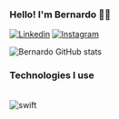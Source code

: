 ### Hello! I'm Bernardo 👋🏻

[![Linkedin](https://img.shields.io/badge/LinkedIn-0077B5?style=for-the-badge&logo=linkedin&logoColor=white)](https://www.linkedin.com/in/bernardo-santos-140495213/)
[![Instagram](https://img.shields.io/badge/Instagram-E4405F?style=for-the-badge&logo=instagram&logoColor=white)](https://www.instagram.com/bernardo_smm?igshid=YzVkODRmOTdmMw==)

![Bernardo GitHub stats](https://github-readme-stats.vercel.app/api?username=bernardosmm&show_icons=true&theme=radical)

### Technologies I use 
<div style="display: inline_block"><br>
    <img align="center" alt="swift" src="https://img.shields.io/badge/Swift-FA7343?style=for-the-badge&logo=swift&logoColor=white">
    
</div>
